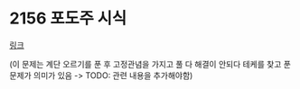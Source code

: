 # 2156 포도주 시식

[링크](https://www.acmicpc.net/problem/2156)

(이 문제는 계단 오르기를 푼 후 고정관념을 가지고 풀 다 해결이 안되다 테케를 찾고 푼 문제가 의미가 있음
-> TODO: 관련 내용을 추가해야함)